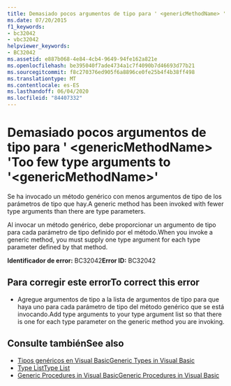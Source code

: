 ```yaml
---
title: Demasiado pocos argumentos de tipo para ' <genericMethodName> '
ms.date: 07/20/2015
f1_keywords:
- bc32042
- vbc32042
helpviewer_keywords:
- BC32042
ms.assetid: e887b068-4e84-4cb4-9649-94fe162a821e
ms.openlocfilehash: be395040f7ade4734a1c7f4090b7d46693d77b21
ms.sourcegitcommit: f8c270376ed905f6a8896ce0fe25b4f4b38ff498
ms.translationtype: MT
ms.contentlocale: es-ES
ms.lasthandoff: 06/04/2020
ms.locfileid: "84407332"
---
```

# <a name="too-few-type-arguments-to-genericmethodname"></a><span data-ttu-id="cf5b3-102">Demasiado pocos argumentos de tipo para ' \<genericMethodName> '</span><span class="sxs-lookup"><span data-stu-id="cf5b3-102">Too few type arguments to '\<genericMethodName>'</span></span>
<span data-ttu-id="cf5b3-103">Se ha invocado un método genérico con menos argumentos de tipo de los parámetros de tipo que hay.</span><span class="sxs-lookup"><span data-stu-id="cf5b3-103">A generic method has been invoked with fewer type arguments than there are type parameters.</span></span>  
  
 <span data-ttu-id="cf5b3-104">Al invocar un método genérico, debe proporcionar un argumento de tipo para cada parámetro de tipo definido por el método.</span><span class="sxs-lookup"><span data-stu-id="cf5b3-104">When you invoke a generic method, you must supply one type argument for each type parameter defined by that method.</span></span>  
  
 <span data-ttu-id="cf5b3-105">**Identificador de error:** BC32042</span><span class="sxs-lookup"><span data-stu-id="cf5b3-105">**Error ID:** BC32042</span></span>  
  
## <a name="to-correct-this-error"></a><span data-ttu-id="cf5b3-106">Para corregir este error</span><span class="sxs-lookup"><span data-stu-id="cf5b3-106">To correct this error</span></span>  
  
- <span data-ttu-id="cf5b3-107">Agregue argumentos de tipo a la lista de argumentos de tipo para que haya uno para cada parámetro de tipo del método genérico que se está invocando.</span><span class="sxs-lookup"><span data-stu-id="cf5b3-107">Add type arguments to your type argument list so that there is one for each type parameter on the generic method you are invoking.</span></span>  
  
## <a name="see-also"></a><span data-ttu-id="cf5b3-108">Consulte también</span><span class="sxs-lookup"><span data-stu-id="cf5b3-108">See also</span></span>

- [<span data-ttu-id="cf5b3-109">Tipos genéricos en Visual Basic</span><span class="sxs-lookup"><span data-stu-id="cf5b3-109">Generic Types in Visual Basic</span></span>](../programming-guide/language-features/data-types/generic-types.md)
- [<span data-ttu-id="cf5b3-110">Type List</span><span class="sxs-lookup"><span data-stu-id="cf5b3-110">Type List</span></span>](../language-reference/statements/type-list.md)
- [<span data-ttu-id="cf5b3-111">Generic Procedures in Visual Basic</span><span class="sxs-lookup"><span data-stu-id="cf5b3-111">Generic Procedures in Visual Basic</span></span>](../programming-guide/language-features/data-types/generic-procedures.md)

